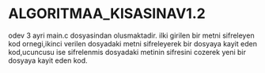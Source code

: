 # ALGORITMAA_KISASINAV1.2
 odev 3 ayri main.c dosyasindan olusmaktadir.
 ilki girilen bir metni sifreleyen kod ornegi,ikinci verilen dosyadaki metni sifreleyerek bir dosyaya kayit eden kod,ucuncusu ise sifrelenmis dosyadaki metinin sifresini cozerek yeni bir dosyaya kayit eden kod.
